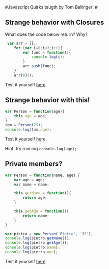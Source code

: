 #Javascript Quirks taugth by Tom Ballinger! #

## Strange behavior with Closures ##

What does the code below return? Why?

```javascript
 var arr = [];
    for (var i=0;i<3;i++){
        var func = function(){
            console.log(i);
        }
        arr.push(func);
    }
    arr[0]();
```

Test it yourself [here][1]

## Strange behavior with this! ##

```javascript
var Person = function(age){
    this.age = age;
}
tom = Person(25);
console.log(tom.age);
```
Test it yourself [here][2]

Hint: try running `console.log(age);`

## Private members? ##

```javascript
var Person = function(name, age) {
    var age = age;
    var name = name;

    this.getName = function(){
        return age;
    }

    this.getAge = function(){
        return name;
    }
}

var pietro = new Person('Pietro', '32');
console.log(pietro.getName());
console.log(pietro.getAge());
console.log(pietro.name);
console.log(pietro.age);
```

Test it yourself [here][3]

[1]: http://pietro.menna.net.br/last-rc-presentation/closures.html
[2]: http://pietro.menna.net.br/last-rc-presentation/this.html
[3]: http://pietro.menna.net.br/last-rc-presentation/private.html